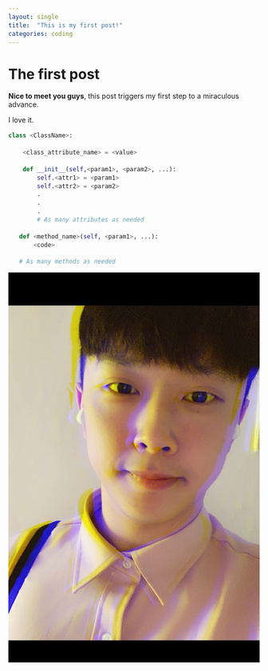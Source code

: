 ```yaml
---
layout: single
title:  "This is my first post!"
categories: coding
---
```


# The first post

**Nice to meet you guys**, this post triggers my first step to a miraculous advance.

I love it.

```python
class <ClassName>:

    <class_attribute_name> = <value>

    def __init__(self,<param1>, <param2>, ...):
        self.<attr1> = <param1>
        self.<attr2> = <param2>
        .
        .
        .
        # As many attributes as needed
    
   def <method_name>(self, <param1>, ...):
       <code>
       
   # As many methods as needed
```


![KakaoTalk_20220222_231250504](../images/2021-02-22-first/KakaoTalk_20220222_231250504.jpg)
